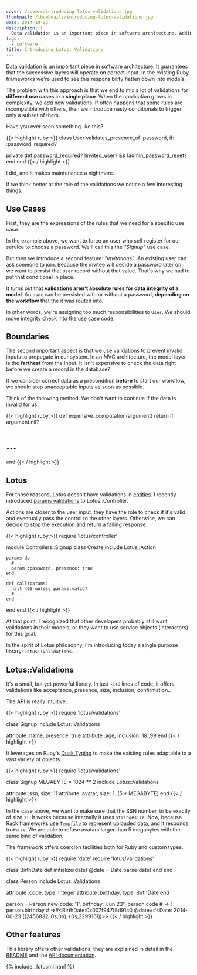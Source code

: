 ```yaml
---
cover: /covers/introducing-lotus-validations.jpg
thumbnail: /thumbnails/introducing-lotus-validations.jpg
date: 2014-10-23
description: |
  Data validation is an important piece in software architecture. Adding this responsibility to models increase the cost of maintenance. Lotus offers a different and powerful approach to the problem.
tags:
  - software
title: Introducing Lotus::Validations
---
```


Data validation is an important piece in software architecture.
It guarantees that the successive layers will operate on correct input.
In the existing Ruby frameworks we're used to see this responsibility flatten down into models.

The problem with this approach is that we end to mix a lot of validations for **different use cases** in a **single place**.
When the application grows in complexity, we add new validations.
If often happens that some rules are incompatible with others, then we introduce nasty conditionals to trigger only a subset of them.

Have you ever seen something like this?

{{< highlight ruby >}}
class User
  validates_presence_of :password, if: :password_required?

  private
  def password_required?
     !invited_user? && !admin_password_reset?
  end
end
{{< / highlight >}}

I did, and it makes maintenance a nightmare.

If we think better at the role of the validations we notice a few interesting things.

## Use Cases

First, they are the expressions of the rules that we need for a specific use case.

In the example above, we want to force an user who self register for our service to choose a password.
We'll call this the _"Signup"_ use case.

But then we introduce a second feature: _"Invitations"_.
An existing user can ask someone to join.
Because the invitee will decide a password later on, we want to persist that `User` record without that value.
That's why we had to put that conditional in place.

It turns out that **validations aren't absolute rules for data integrity of a model**.
An `User` can be persisted with or without a password, **depending on the workflow** that the it was routed into.

In other words, we're assigning too much responsibilities to `User`.
We should move integrity check into the use case code.

## Boundaries

The second important aspect is that we use validations to prevent invalid inputs to propagate in our system.
In an MVC architecture, the model layer is the **farthest** from the input.
It isn't expensive to check the data right before we create a record in the database?

If we consider correct data as a precondition **before** to start our workflow, we should stop unacceptable inputs as soon as possible.

Think of the following method.
We don't want to continue if the data is invalid for us.

{{< highlight ruby >}}
def expensive_computation(argument)
  return if argument.nil?
  # ...
end
{{< / highlight >}}

## Lotus

For those reasons, Lotus doesn't have validations in [entities](https://github.com/lotus/model/blob/master/lib/lotus/entity.rb).
I recently introduced [params validations](https://github.com/lotus/controller/blob/master/README.md#validations--coercions) to Lotus::Controller.

Actions are closer to the user input, they have the role to check if it's valid and eventually pass the control to the other layers.
Otherwise, we can decide to stop the execution and return a failing response.

{{< highlight ruby >}}
require 'lotus/controller'

module Controllers::Signup
  class Create
    include Lotus::Action

    params do
      # ...
      param :password, presence: true
    end

    def call(params)
      halt 400 unless params.valid?
      # ...
    end
  end
end
{{< / highlight >}}

At that point, I recognized that other developers probably still want validations in their models, or they want to use service objects (interactors) for this goal.

In the spirit of Lotus philosophy, I'm introducing today a single purpose library: `Lotus::Validations`.

## Lotus::Validations

It's a small, but yet powerful library.
In just `~140` lines of code, it offers validations like acceptance, presence, size, inclusion, confirmation..

The API is really intuitive.

{{< highlight ruby >}}
require 'lotus/validations'

class Signup
  include Lotus::Validations

  attribute :name, presence: true
  attribute :age, inclusion: 18..99
end
{{< / highlight >}}

It leverages on Ruby's [Duck Typing](http://rubylearning.com/satishtalim/duck_typing.html) to make the existing rules adaptable to a vast variety of objects.

{{< highlight ruby >}}
require 'lotus/validations'

class Signup
  MEGABYTE = 1024 ** 2
  include Lotus::Validations

  attribute :ssn,    size: 11
  attribute :avatar, size: 1..(5 * MEGABYTE)
end
{{< / highlight >}}

In the case above, we want to make sure that the SSN number, to be exactly of size `11`.
It works because internally it uses `String#size`.
Now, because Rack frameworks use `Tempfile` to represent uploaded data, and it responds to `#size`.
We are able to refuse avatars larger than 5 megabytes with the same kind of validation.

The framework offers coercion facilities both for Ruby and custom types.


{{< highlight ruby >}}
require 'date'
require 'lotus/validations'

class BirthDate
  def initialize(date)
    @date = Date.parse(date)
  end
end

class Person
  include Lotus::Validations

  attribute :code,     type: Integer
  attribute :birthday, type: BirthDate
end

person = Person.new(code: '1', birthday: 'Jun 23')
person.code # => 1
person.birthday # =>#<BirthDate:0x007f947f8d91c0 @date=#<Date: 2014-06-23 ((2456832j,0s,0n),+0s,2299161j)>>
{{< / highlight >}}

## Other features

This library offers other validations, they are explained in detail in the [README](https://github.com/lotus/validations#lotusvalidations) and the [API documentation](http://rdoc.info/gems/lotus-validations).

{% include _lotusml.html %}
